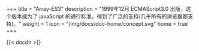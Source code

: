 +++
title = "Array-ES3"
description = "1999年12月 ECMAScript3.0 出版，这个版本成为了 javaScript 的通行标准，得到了广泛的支持(几乎所有的浏览器都支持)。"
weight = 1
icon = "/img/docs/doc-home/concept.svg"
home = true
+++


{{< docdir >}}